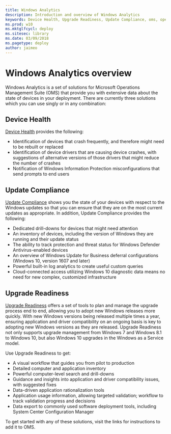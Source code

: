 ```yaml
---
title: Windows Analytics
description: Introduction and overview of Windows Analytics
keywords: Device Health, Upgrade Readiness, Update Compliance, oms, operations management suite, prerequisites, requirements, monitoring, crash, drivers
ms.prod: w10
ms.mktglfcycl: deploy
ms.sitesec: library
ms.date: 03/09/2018
ms.pagetype: deploy
author: jaimeo
---
```


# Windows Analytics overview

Windows Analytics is a set of solutions for Microsoft Operations Management Suite (OMS) that provide you with extensive data about the state of devices in your deployment. There are currently three solutions which you can use singly or in any combination:

## Device Health

[Device Health](device-health-get-started.md) provides the following:

- Identification of devices that crash frequently, and therefore might need to be rebuilt or replaced
- Identification of device drivers that are causing device crashes, with suggestions of alternative versions of those drivers that might reduce the number of crashes
- Notification of Windows Information Protection misconfigurations that send prompts to end users


## Update Compliance

[Update Compliance](update-compliance-get-started.md) shows you the state of your devices with respect to the Windows updates so that you can ensure that they are on the most current updates as appropriate. In addition, Update Compliance provides the following:

- Dedicated drill-downs for devices that might need attention
- An inventory of devices, including the version of Windows they are running and their update status
- The ability to track protection and threat status for Windows Defender Antivirus-enabled devices
- An overview of Windows Update for Business deferral configurations (Windows 10, version 1607 and later)
- Powerful built-in log analytics to create useful custom queries
- Cloud-connected access utilizing Windows 10 diagnostic data means no need for new complex, customized infrastructure

## Upgrade Readiness

[Upgrade Readiness](../upgrade/upgrade-readiness-get-started.md) offers a set of tools to plan and manage the upgrade process end to end, allowing you to adopt new Windows releases more quickly. With new Windows versions being released multiple times a year, ensuring application and driver compatibility on an ongoing basis is key to adopting new Windows versions as they are released. Upgrade Readiness not only supports upgrade management from Windows 7 and Windows 8.1 to Windows 10, but also Windows 10 upgrades in the Windows as a Service model.

Use Upgrade Readiness to get:

- A visual workflow that guides you from pilot to production
- Detailed computer and application inventory
- Powerful computer-level search and drill-downs
- Guidance and insights into application and driver compatibility issues, with suggested fixes
- Data-driven application rationalization tools
- Application usage information, allowing targeted validation; workflow to track validation progress and decisions
- Data export to commonly used software deployment tools, including System Center Configuration Manager 

To get started with any of these solutions, visit the links for instructions to add it to OMS.